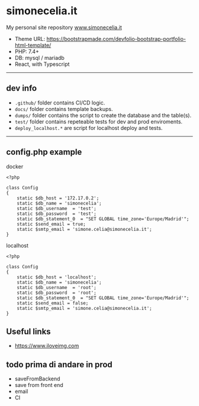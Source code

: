 # simonecelia.it

My personal site repository www.simonecelia.it

+ Theme URL: https://bootstrapmade.com/devfolio-bootstrap-portfolio-html-template/
+ PHP: 7.4+
+ DB: mysql / mariadb
+ React, with Typescript

---

## dev info

+ ```.github/``` folder contains CI/CD logic.
+ ```docs/``` folder contains template backups.
+ ```dumps/``` folder contains the script to create the database and the table(s).
+ ```test/``` folder contains repeteable tests for dev and prod enviroments.
+ ```deploy_localhost.*``` are script for localhost deploy and tests.

---

## config.php example

docker

```injectablephp
<?php

class Config
{
	static $db_host = '172.17.0.2';
	static $db_name = 'simonecelia';
	static $db_username  = 'test';
	static $db_password  = 'test';
	static $db_statement_0  = "SET GLOBAL time_zone='Europe/Madrid'";
	static $send_email = true;
	static $smtp_email = 'simone.celia@simonecelia.it';
}
```

localhost

```injectablephp
<?php

class Config
{
	static $db_host = 'localhost';
	static $db_name = 'simonecelia';
	static $db_username  = 'root';
	static $db_password  = 'root';
	static $db_statement_0  = "SET GLOBAL time_zone='Europe/Madrid'";
	static $send_email = false;
	static $smtp_email = 'simone.celia@simonecelia.it';
}
```

## Useful links

+ https://www.iloveimg.com

## todo prima di andare in prod

+ saveFromBackend
+ save from front end
+ email
+ CI